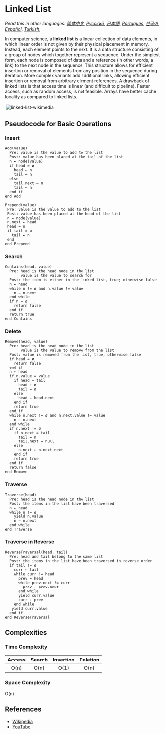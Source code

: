 # Linked List

_Read this in other languages:_
[_简体中文_](README.zh-CN.md),
[_Русский_](README.ru-RU.md),
[_日本語_](README.ja-JP.md),
[_Português_](README.pt-BR.md),
[_한국어_](README.ko-KR.md),
[_Español_](README.es-ES.md),
[_Turkish_](README.tr-TR.md),

In computer science, a **linked list** is a linear collection
of data elements, in which linear order is not given by
their physical placement in memory. Instead, each
element points to the next. It is a data structure
consisting of a group of nodes which together represent
a sequence. Under the simplest form, each node is
composed of data and a reference (in other words,
a link) to the next node in the sequence. This structure
allows for efficient insertion or removal of elements
from any position in the sequence during iteration.
More complex variants add additional links, allowing
efficient insertion or removal from arbitrary element
references. A drawback of linked lists is that access
time is linear (and difficult to pipeline). Faster
access, such as random access, is not feasible. Arrays
have better cache locality as compared to linked lists.

<img style="background-color: white; padding:3px;" src="https://upload.wikimedia.org/wikipedia/commons/6/6d/Singly-linked-list.svg" alt="linked-list-wikimedia">

## Pseudocode for Basic Operations

### Insert

```text
Add(value)
  Pre: value is the value to add to the list
  Post: value has been placed at the tail of the list
  n ← node(value)
  if head = ø
    head ← n
    tail ← n
  else
    tail.next ← n
    tail ← n
  end if
end Add
```

```text
Prepend(value)
 Pre: value is the value to add to the list
 Post: value has been placed at the head of the list
 n ← node(value)
 n.next ← head
 head ← n
 if tail = ø
   tail ← n
 end
end Prepend
```

### Search

```text
Contains(head, value)
  Pre: head is the head node in the list
       value is the value to search for
  Post: the item is either in the linked list, true; otherwise false
  n ← head
  while n != ø and n.value != value
    n ← n.next
  end while
  if n = ø
    return false
  end if
  return true
end Contains
```

### Delete

```text
Remove(head, value)
  Pre: head is the head node in the list
       value is the value to remove from the list
  Post: value is removed from the list, true, otherwise false
  if head = ø
    return false
  end if
  n ← head
  if n.value = value
    if head = tail
      head ← ø
      tail ← ø
    else
      head ← head.next
    end if
    return true
  end if
  while n.next != ø and n.next.value != value
    n ← n.next
  end while
  if n.next != ø
    if n.next = tail
      tail ← n
      tail.next = null
    else
      n.next ← n.next.next
    end if
    return true
  end if
  return false
end Remove
```

### Traverse

```text
Traverse(head)
  Pre: head is the head node in the list
  Post: the items in the list have been traversed
  n ← head
  while n != ø
    yield n.value
    n ← n.next
  end while
end Traverse
```

### Traverse in Reverse

```text
ReverseTraversal(head, tail)
  Pre: head and tail belong to the same list
  Post: the items in the list have been traversed in reverse order
  if tail != ø
    curr ← tail
    while curr != head
      prev ← head
      while prev.next != curr
        prev ← prev.next
      end while
      yield curr.value
      curr ← prev
    end while
   yield curr.value
  end if
end ReverseTraversal
```

## Complexities

### Time Complexity

| Access    | Search    | Insertion | Deletion  |
| :-------: | :-------: | :-------: | :-------: |
| O(n)      | O(n)      | O(1)      | O(n)      |

### Space Complexity

O(n)

## References

- [Wikipedia](https://en.wikipedia.org/wiki/Linked_list)
- [YouTube](https://www.youtube.com/watch?v=njTh_OwMljA&index=2&t=1s&list=PLLXdhg_r2hKA7DPDsunoDZ-Z769jWn4R8)
